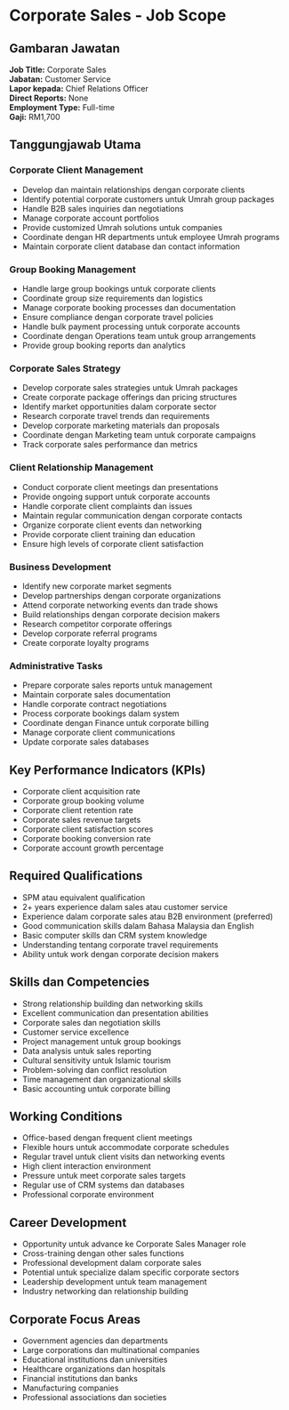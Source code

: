 # Corporate Sales - Job Scope

## Gambaran Jawatan
**Job Title:** Corporate Sales  
**Jabatan:** Customer Service  
**Lapor kepada:** Chief Relations Officer  
**Direct Reports:** None  
**Employment Type:** Full-time  
**Gaji:** RM1,700

## Tanggungjawab Utama

### Corporate Client Management
- Develop dan maintain relationships dengan corporate clients
- Identify potential corporate customers untuk Umrah group packages
- Handle B2B sales inquiries dan negotiations
- Manage corporate account portfolios
- Provide customized Umrah solutions untuk companies
- Coordinate dengan HR departments untuk employee Umrah programs
- Maintain corporate client database dan contact information

### Group Booking Management
- Handle large group bookings untuk corporate clients
- Coordinate group size requirements dan logistics
- Manage corporate booking processes dan documentation
- Ensure compliance dengan corporate travel policies
- Handle bulk payment processing untuk corporate accounts
- Coordinate dengan Operations team untuk group arrangements
- Provide group booking reports dan analytics

### Corporate Sales Strategy
- Develop corporate sales strategies untuk Umrah packages
- Create corporate package offerings dan pricing structures
- Identify market opportunities dalam corporate sector
- Research corporate travel trends dan requirements
- Develop corporate marketing materials dan proposals
- Coordinate dengan Marketing team untuk corporate campaigns
- Track corporate sales performance dan metrics

### Client Relationship Management
- Conduct corporate client meetings dan presentations
- Provide ongoing support untuk corporate accounts
- Handle corporate client complaints dan issues
- Maintain regular communication dengan corporate contacts
- Organize corporate client events dan networking
- Provide corporate client training dan education
- Ensure high levels of corporate client satisfaction

### Business Development
- Identify new corporate market segments
- Develop partnerships dengan corporate organizations
- Attend corporate networking events dan trade shows
- Build relationships dengan corporate decision makers
- Research competitor corporate offerings
- Develop corporate referral programs
- Create corporate loyalty programs

### Administrative Tasks
- Prepare corporate sales reports untuk management
- Maintain corporate sales documentation
- Handle corporate contract negotiations
- Process corporate bookings dalam system
- Coordinate dengan Finance untuk corporate billing
- Manage corporate client communications
- Update corporate sales databases

## Key Performance Indicators (KPIs)
- Corporate client acquisition rate
- Corporate group booking volume
- Corporate client retention rate
- Corporate sales revenue targets
- Corporate client satisfaction scores
- Corporate booking conversion rate
- Corporate account growth percentage

## Required Qualifications
- SPM atau equivalent qualification
- 2+ years experience dalam sales atau customer service
- Experience dalam corporate sales atau B2B environment (preferred)
- Good communication skills dalam Bahasa Malaysia dan English
- Basic computer skills dan CRM system knowledge
- Understanding tentang corporate travel requirements
- Ability untuk work dengan corporate decision makers

## Skills dan Competencies
- Strong relationship building dan networking skills
- Excellent communication dan presentation abilities
- Corporate sales dan negotiation skills
- Customer service excellence
- Project management untuk group bookings
- Data analysis untuk sales reporting
- Cultural sensitivity untuk Islamic tourism
- Problem-solving dan conflict resolution
- Time management dan organizational skills
- Basic accounting untuk corporate billing

## Working Conditions
- Office-based dengan frequent client meetings
- Flexible hours untuk accommodate corporate schedules
- Regular travel untuk client visits dan networking events
- High client interaction environment
- Pressure untuk meet corporate sales targets
- Regular use of CRM systems dan databases
- Professional corporate environment

## Career Development
- Opportunity untuk advance ke Corporate Sales Manager role
- Cross-training dengan other sales functions
- Professional development dalam corporate sales
- Potential untuk specialize dalam specific corporate sectors
- Leadership development untuk team management
- Industry networking dan relationship building

## Corporate Focus Areas
- Government agencies dan departments
- Large corporations dan multinational companies
- Educational institutions dan universities
- Healthcare organizations dan hospitals
- Financial institutions dan banks
- Manufacturing companies
- Professional associations dan societies
